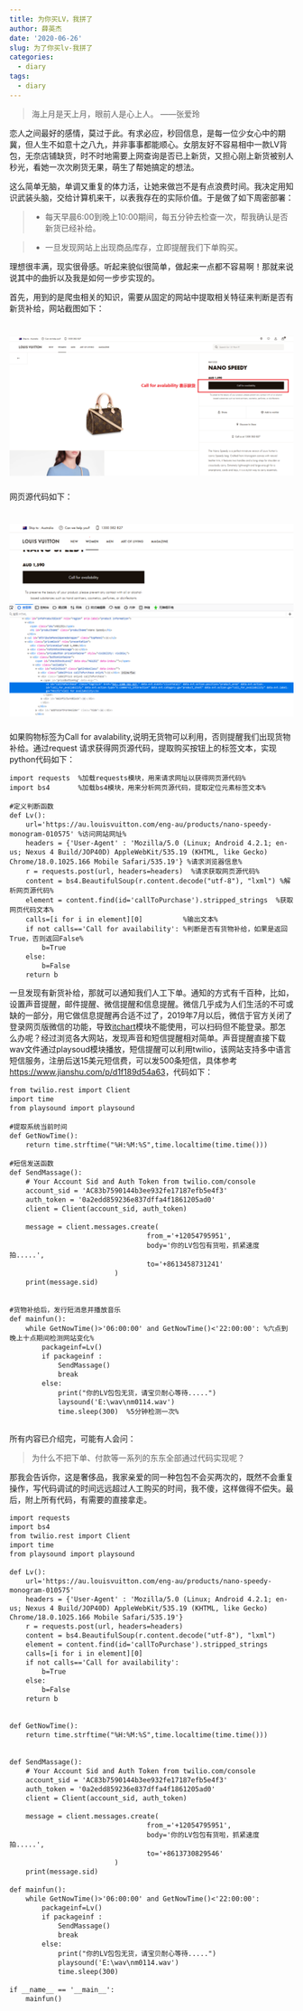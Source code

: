```yaml
---
title: 为你买LV，我拼了
author: 薛英杰
date: '2020-06-26'
slug: 为了你买lv-我拼了
categories:
  - diary
tags:
  - diary
---
```


>海上月是天上月，眼前人是心上人。        ——张爱玲


恋人之间最好的感情，莫过于此。有求必应，秒回信息，是每一位少女心中的期冀，但人生不如意十之八九，并非事事都能顺心。女朋友好不容易相中一款LV背包，无奈店铺缺货，时不时地需要上网查询是否已上新货，又担心刚上新货被别人秒光，看她一次次刷货无果，萌生了帮她搞定的想法。

这么简单无脑，单调又重复的体力活，让她来做岂不是有点浪费时间。我决定用知识武装头脑，交给计算机来干，以表我存在的实际价值。于是做了如下周密部署：

> - 每天早晨6:00到晚上10:00期间，每五分钟去检查一次，帮我确认是否新货已经补给。

> - 一旦发现网站上出现商品库存，立即提醒我们下单购买。

理想很丰满，现实很骨感。听起来貌似很简单，做起来一点都不容易啊！那就来说说其中的曲折以及我是如何一步步实现的。

首先，用到的是爬虫相关的知识，需要从固定的网站中提取相关特征来判断是否有新货补给，网站截图如下：

# ![](/images/Lv.png)

网页源代码如下：
# ![](/images/code.png)

如果购物标签为Call for avalability,说明无货物可以利用，否则提醒我们出现货物补给。通过request 请求获得网页源代码，提取购买按钮上的标签文本，实现python代码如下：
```
import requests  %加载requests模块，用来请求网址以获得网页源代码%
import bs4       %加载bs4模块，用来分析网页源代码，提取定位元素标签文本%

#定义判断函数
def Lv():
    url='https://au.louisvuitton.com/eng-au/products/nano-speedy-monogram-010575' %访问网站网址%
    headers = {'User-Agent' : 'Mozilla/5.0 (Linux; Android 4.2.1; en-us; Nexus 4 Build/JOP40D) AppleWebKit/535.19 (KHTML, like Gecko) Chrome/18.0.1025.166 Mobile Safari/535.19'} %请求浏览器信息%
    r = requests.post(url, headers=headers)  %请求获取网页源代码%
    content = bs4.BeautifulSoup(r.content.decode("utf-8"), "lxml") %解析网页源代码%
    element = content.find(id='callToPurchase').stripped_strings  %获取网页代码文本%
    calls=[i for i in element][0]          %输出文本%
    if not calls=='Call for availability': %判断是否有货物补给，如果是返回True，否则返回False%
        b=True
    else:
        b=False
    return b   
```


一旦发现有新货补给，那就可以通知我们人工下单。通知的方式有千百种，比如，设置声音提醒，邮件提醒、微信提醒和信息提醒。微信几乎成为人们生活的不可或缺的一部分，用它做信息提醒再合适不过了，2019年7月以后，微信于官方关闭了登录网页版微信的功能，导致[itchart](https://www.cnblogs.com/jiaoyu121/p/6944398.html)模块不能使用，可以扫码但不能登录。那怎么办呢？经过浏览各大网站，发现声音和短信提醒相对简单。声音提醒直接下载wav文件通过playsoud模块播放，短信提醒可以利用twilio，该网站支持多中语言短信服务，注册后送15美元短信费，可以发500条短信，具体参考<https://www.jianshu.com/p/d1f189d54a63>，代码如下：


```
from twilio.rest import Client
import time
from playsound import playsound

#提取系统当前时间
def GetNowTime():
    return time.strftime("%H:%M:%S",time.localtime(time.time()))

#短信发送函数
def SendMassage():
    # Your Account Sid and Auth Token from twilio.com/console
    account_sid = 'AC83b7590144b3ee932fe17187efb5e4f3'
    auth_token = '0a2edd859236e837dffa4f1861205ad0'
    client = Client(account_sid, auth_token)
    
    message = client.messages.create(
                                  from_='+12054795951',
                                  body='你的LV包包有货啦，抓紧速度拍.....',
                                  to='+8613458731241'
                          )
    print(message.sid)


#货物补给后，发行短消息并播放音乐
def mainfun():   
    while GetNowTime()>'06:00:00' and GetNowTime()<'22:00:00': %六点到晚上十点期间检测网站变化%
        packageinf=Lv()
        if packageinf :
            SendMassage()
            break
        else:
            print("你的LV包包无货，请宝贝耐心等待.....")
            laysound('E:\wav\nm0114.wav')
            time.sleep(300)  %5分钟检测一次%
            
```
所有内容已介绍完，可能有人会问：

> 为什么不把下单、付款等一系列的东东全部通过代码实现呢？

那我会告诉你，这是奢侈品，我家亲爱的同一种包包不会买两次的，既然不会重复操作，写代码调试的时间远远超过人工购买的时间，我不傻，这样做得不偿失。最后，附上所有代码，有需要的直接拿走。
```
import requests
import bs4
from twilio.rest import Client
import time
from playsound import playsound

def Lv():
    url='https://au.louisvuitton.com/eng-au/products/nano-speedy-monogram-010575'
    headers = {'User-Agent' : 'Mozilla/5.0 (Linux; Android 4.2.1; en-us; Nexus 4 Build/JOP40D) AppleWebKit/535.19 (KHTML, like Gecko) Chrome/18.0.1025.166 Mobile Safari/535.19'}
    r = requests.post(url, headers=headers)
    content = bs4.BeautifulSoup(r.content.decode("utf-8"), "lxml")
    element = content.find(id='callToPurchase').stripped_strings
    calls=[i for i in element][0]
    if not calls=='Call for availability':
        b=True
    else:
        b=False
    return b   


def GetNowTime():
    return time.strftime("%H:%M:%S",time.localtime(time.time()))


def SendMassage():
    # Your Account Sid and Auth Token from twilio.com/console
    account_sid = 'AC83b7590144b3ee932fe17187efb5e4f3'
    auth_token = '0a2edd859236e837dffa4f1861205ad0'
    client = Client(account_sid, auth_token)
    
    message = client.messages.create(
                                  from_='+12054795951',
                                  body='你的LV包包有货啦，抓紧速度拍.....',
                                  to='+8613730829546'
                          )
    print(message.sid)
    
def mainfun():   
    while GetNowTime()>'06:00:00' and GetNowTime()<'22:00:00':
        packageinf=Lv()
        if packageinf :
            SendMassage()
            break
        else:
            print("你的LV包包无货，请宝贝耐心等待.....")
            playsound('E:\wav\nm0114.wav')
            time.sleep(300)
            
if __name__ == '__main__':
    mainfun()
```


